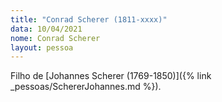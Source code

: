 ```yaml
---
title: "Conrad Scherer (1811-xxxx)"
data: 10/04/2021
nome: Conrad Scherer
layout: pessoa
---
```


Filho de [Johannes Scherer (1769-1850)]({% link _pessoas/SchererJohannes.md %}).


